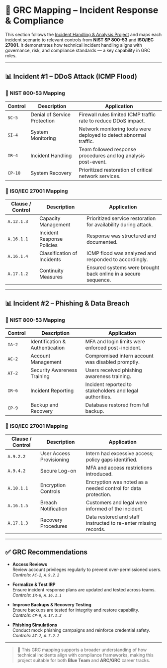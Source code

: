# 📑 GRC Mapping – Incident Response & Compliance

This section follows the [Incident Handling & Analysis Project](https://github.com/ghatell/incident-handling-analysis) and maps each incident scenario to relevant controls from **NIST SP 800-53** and **ISO/IEC 27001**. It demonstrates how technical incident handling aligns with governance, risk, and compliance standards — a key capability in GRC roles.

---

## 📊 Incident #1 – DDoS Attack (ICMP Flood)

### 🔐 NIST 800-53 Mapping

| **Control** | **Description** | **Application** |
|------------|------------------|-----------------|
| `SC-5` | Denial of Service Protection | Firewall rules limited ICMP traffic rate to reduce DDoS impact. |
| `SI-4` | System Monitoring | Network monitoring tools were deployed to detect abnormal traffic. |
| `IR-4` | Incident Handling | Team followed response procedures and log analysis post-event. |
| `CP-10` | System Recovery | Prioritized restoration of critical network services. |

### 📘 ISO/IEC 27001 Mapping

| **Clause / Control** | **Description** | **Application** |
|----------------------|------------------|-----------------|
| `A.12.1.3` | Capacity Management | Prioritized service restoration for availability during attack. |
| `A.16.1.1` | Incident Response Policies | Response was structured and documented. |
| `A.16.1.4` | Classification of Incidents | ICMP flood was analyzed and responded to accordingly. |
| `A.17.1.2` | Continuity Measures | Ensured systems were brought back online in a secure sequence. |

---

## 📊 Incident #2 – Phishing & Data Breach

### 🔐 NIST 800-53 Mapping

| **Control** | **Description** | **Application** |
|------------|------------------|-----------------|
| `IA-2` | Identification & Authentication | MFA and login limits were enforced post-incident. |
| `AC-2` | Account Management | Compromised intern account was disabled promptly. |
| `AT-2` | Security Awareness Training | Users received phishing awareness training. |
| `IR-6` | Incident Reporting | Incident reported to stakeholders and legal authorities. |
| `CP-9` | Backup and Recovery | Database restored from full backup. |

### 📘 ISO/IEC 27001 Mapping

| **Clause / Control** | **Description** | **Application** |
|----------------------|------------------|-----------------|
| `A.9.2.2` | User Access Provisioning | Intern had excessive access; policy gaps identified. |
| `A.9.4.2` | Secure Log-on | MFA and access restrictions introduced. |
| `A.10.1.1` | Encryption Controls | Encryption was noted as a needed control for data protection. |
| `A.16.1.5` | Breach Notification | Customers and legal were informed of the incident. |
| `A.17.1.3` | Recovery Procedures | Data restored and staff instructed to re-enter missing records. |

---

## ✅ GRC Recommendations

- **Access Reviews**  
  Review account privileges regularly to prevent over-permissioned users.  
  *Controls: `AC-2`, `A.9.2.2`*

- **Formalize & Test IRP**  
  Ensure incident response plans are updated and tested across teams.  
  *Controls: `IR-8`, `A.16.1.1`*

- **Improve Backups & Recovery Testing**  
  Ensure backups are tested for integrity and restore capability.  
  *Controls: `CP-9`, `A.17.1.3`*

- **Phishing Simulations**  
  Conduct mock phishing campaigns and reinforce credential safety.  
  *Controls: `AT-2`, `A.7.2.2`*

---

> 📂 This GRC mapping supports a broader understanding of how technical incidents align with compliance frameworks, making this project suitable for both **Blue Team** and **ARC/GRC** career tracks.

